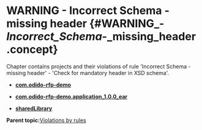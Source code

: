 # WARNING - Incorrect Schema - missing header {#WARNING_-_Incorrect_Schema_-_missing_header .concept}

Chapter contains projects and their violations of rule 'Incorrect Schema - missing header' - 'Check for mandatory header in XSD schema'.

-   **[com.odido-rfp-demo](../../qa/rules/Incorrect_Schema_-_missing_header/violation3.md)**  

-   **[com.odido-rfp-demo.application\_1.0.0\_ear](../../qa/rules/Incorrect_Schema_-_missing_header/violation1.md)**  

-   **[sharedLibrary](../../qa/rules/Incorrect_Schema_-_missing_header/violation2.md)**  


**Parent topic:**[Violations by rules](../../qa/common/violationsByRules.md)

